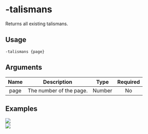 # -talismans

Returns all existing talismans.

## Usage

```
-talismans {page}
```

## Arguments

| Name | Description             | Type   | Required |
| :--: | :---------------------: | :----: | :------: |
| page | The number of the page. | Number | No       |

## Examples

<img src="https://github.com/xNickyDev/Forkman/assets/111157596/4f49a0a5-e4ee-4c14-959f-3634a91a04ee" class="rounded-corners">\
<img src="https://github.com/xNickyDev/Forkman/assets/111157596/32709bdf-8fad-4da4-a178-333706d22b21" class="rounded-corners">
